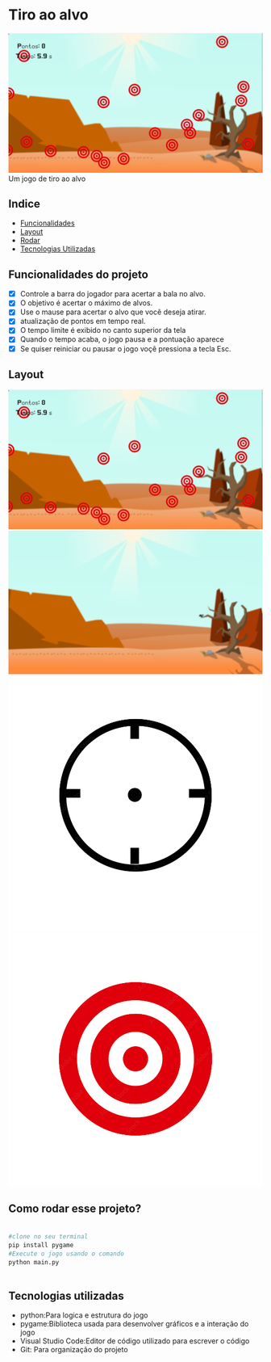 # Tiro ao alvo
![imgjogo](./package/img/Captura%20de%20tela%202024-12-27%20202604.png)
Um jogo de tiro ao alvo

## Indice
- <a href="#Funcionalidades">Funcionalidades</a>
- <a href="layout">Layout</a>
- <a href="#rodar">Rodar</a>
- <a href="#tecnologias-Utilizadas">Tecnologias Utilizadas</a>


## Funcionalidades do projeto
- [X] Controle a barra do jogador para acertar a bala no alvo.
- [X] O objetivo é acertar o máximo de alvos.
- [X] Use o mause para acertar o alvo que você deseja atirar.
- [X] atualização de pontos em tempo real.
- [X] O tempo limite é exibido no canto superior da tela
-[X] Quando o tempo acaba, o jogo pausa e a pontuação aparece
- [X] Se quiser reiniciar ou pausar o jogo voçê pressiona a tecla Esc.

## Layout
![Como ficou o projeto](./package/img/Captura%20de%20tela%202024-12-27%20202604.png)
![Imagem de fundo](./package/img/bg.png)
![mouse](./package/img/mouse.png)
![Alvo](./package/img/target.png)


## Como rodar esse projeto?

```bash

#clone no seu terminal
pip install pygame
#Execute o jogo usando o comando
python main.py



```
## Tecnologias utilizadas 

- python:Para logica e estrutura do jogo
- pygame:Biblioteca usada para desenvolver gráficos e a interação do jogo
- Visual Studio Code:Editor de código utilizado para escrever o código
- Git: Para organização do projeto